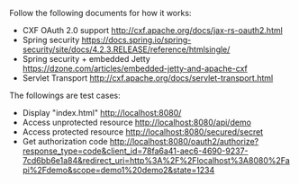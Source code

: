 Follow the following documents for how it works:

* CXF OAuth 2.0 support <http://cxf.apache.org/docs/jax-rs-oauth2.html>
* Spring security <https://docs.spring.io/spring-security/site/docs/4.2.3.RELEASE/reference/htmlsingle/>
* Spring security + embedded Jetty <https://dzone.com/articles/embedded-jetty-and-apache-cxf>
* Servlet Transport <http://cxf.apache.org/docs/servlet-transport.html>

The followings are test cases:
* Display "index.html" <http://localhost:8080/>
* Access unprotected resource <http://localhost:8080/api/demo>
* Access protected resource <http://localhost:8080/secured/secret>
* Get authorization code
<http://localhost:8080/oauth2/authorize?response_type=code&client_id=78fa6a41-aec6-4690-9237-7cd6bb6e1a84&redirect_uri=http%3A%2F%2Flocalhost%3A8080%2Fapi%2Fdemo&scope=demo1%20demo2&state=1234>
